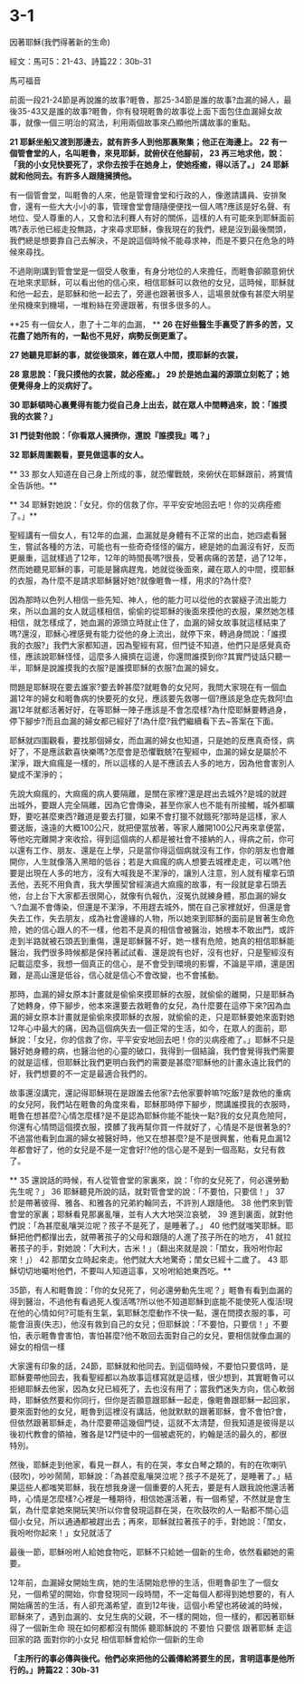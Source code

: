 # 3-1

因著耶穌(我們得著新的生命)

經文：馬可5：21-43、詩篇22：30b-31

馬可福音

前面一段21-24節是再說誰的故事?睚魯，那25-34節是誰的故事?血漏的婦人，最後35-43又是誰的故事?睚魯，你有發現睚魯的故事從上面下面包住血漏婦女故事，就像一個三明治的寫法，利用兩個故事來凸顯他所講故事的重點。

 **21 耶穌坐船又渡到那邊去，就有許多人到他那裏聚集；他正在海邊上。
 22 有一個管會堂的人，名叫睚魯，來見耶穌，就俯伏在他腳前，
 23 再三地求他，說：「我的小女兒快要死了，求你去按手在她身上，使她痊癒，得以活了。」
 24 耶穌就和他同去。有許多人跟隨擁擠他。**

有一個管會堂，叫睚魯的人來，他是管理會堂和行政的人，像邀請講員、安排聚會，還有一些大大小小的事，管理會堂會隨隨便便找一個人嗎?應該是好名聲、有地位、受人尊重的人，又會和法利賽人有好的關係，這樣的人有可能來到耶穌面前嗎?表示他已經走投無路，才來尋求耶穌，像我現在的我們，總是沒到最後關頭，我們總是想要靠自己去解決，不是說這個時候不能尋求神，而是不要只在危急的時候來尋找。

不過剛剛講到管會堂是一個受人敬重，有身分地位的人來擔任，而睚魯卻願意俯伏在地來求耶穌，可以看出他的信心來，相信耶穌可以救他的女兒，這時候，耶穌就和他一起去，是耶穌和他一起去了，旁邊也跟著很多人，這場景就像有甚麼大明星坐飛機來到機場，一堆粉絲在旁邊跟著，有很多很多的人。


 **25 有一個女人，患了十二年的血漏，
 **
 **26 在好些醫生手裏受了許多的苦，又花盡了她所有的，一點也不見好，病勢反倒更重了。**
 
 **27 她聽見耶穌的事，就從後頭來，雜在眾人中間，摸耶穌的衣裳，**
 
 **28 意思說：「我只摸他的衣裳，就必痊癒。」**
 **29 於是她血漏的源頭立刻乾了；她便覺得身上的災病好了。**
 
 **30 耶穌頓時心裏覺得有能力從自己身上出去，就在眾人中間轉過來，說：「誰摸我的衣裳？」**
 
 **31 門徒對他說：「你看眾人擁擠你，還說『誰摸我』嗎？」**
 
 **32 耶穌周圍觀看，要見做這事的女人。**
 
** 33 那女人知道在自己身上所成的事，就恐懼戰兢，來俯伏在耶穌跟前，將實情全告訴他。**
 
** 34 耶穌對她說：「女兒，你的信救了你，平平安安地回去吧！你的災病痊癒了。」**

聖經講有一個女人，有12年的血漏，血漏就是身體有不正常的出血，她四處看醫生，嘗試各種的方法，可能也有一些奇奇怪怪的偏方，總是她的血漏沒有好，反而更嚴重，這就樣過了12年，12年的時間長嗎?很長，受著病痛的苦楚，過了12年，然而她聽見耶穌的事，可能是醫病趕鬼，她就從後面來，藏在眾人的中間，摸耶穌的衣服，為什麼不是請求耶穌醫好她?就像睚魯一樣，用求的?為什麼?


因為那時以色列人相信一些先知、神人，他的能力可以從他的衣裳繸子流出能力來，所以血漏的女人就這樣相信，偷偷的從耶穌的後面來摸他的衣服，果然她怎樣相信，就怎樣成了，她血漏的源頭立時就止住了，血漏的婦女故事就這樣結束了嗎?還沒，耶穌心裡感覺有能力從他的身上流出，就停下來，轉過身問說：「誰摸我的衣服?」我們大家都知道，因為聖經有寫，但門徒不知道，他們只是感覺真奇怪，應該說耶穌怪怪，這麼多人擁擠在這邊，你還問誰摸到你?其實門徒話只聽一半，耶穌是說誰摸我的衣服?是誰摸耶穌的衣服?血漏的婦女。

問題是耶穌現在要去誰家?要去幹甚麼?就睚魯的女兒阿，我問大家現在有一個血漏12年的婦女和睚魯病的快要死的女兒，應該要先救哪一個?應該是急症先救阿!血漏12年就都活著好好，在等耶穌一陣子應該是不會怎麼樣?為什麼耶穌要轉過身，停下腳步?而且血漏的婦女都已經好了!為什麼?我們繼續看下去~答案在下面。

耶穌就四圍觀看，要找那個婦女，而血漏的婦女也知道，只是她的反應真奇怪，病好了，不是應該歡喜快樂嗎?怎麼會是恐懼戰兢?在聖經中，血漏的婦女是屬於不潔淨，跟大痲瘋是一樣的，所以這樣的人是不應該去人多的地方，因為他會害別人變成不潔淨的；

先說大痲瘋的，大痲瘋的病人要隔離，是關在家裡?還是趕出去城外?是城的就趕出城外，要跟人完全隔離，因為它會傳染，甚至你家人也不能有所接觸，城外都曠野，要吃甚麼東西?難道是要去打獵，如果不會打獵不就餓死?那時是這樣，家人要送飯，遠遠的大概100公尺，就把便當放著，等家人離開100公尺再來拿便當，等他吃完離開才來收拾，得到這個病的人都是被社會不接納的人，得病之前，你可以還有工作、朋友、還是在上學，只是當你得這個病就沒有工作，你的朋友也會離開你，人生就像落入黑暗的低谷；若是大痲瘋的病人想要去城裡走走，可以嗎?他要是出現在人多的地方，沒有大喊我是不潔淨的，讓別人注意，別人就有權拿石頭丟他，丟死不用負責，我大學團契曾經演過大痲瘋的故事，有一段就是拿石頭丟他，台上台下大家都丟很開心，就像有仇報仇，沒冤仇就練身體，那血漏的婦女ㄟ?血漏不會傳染，但還是不潔淨，不用趕去城外，關在自己家裡就好，但還是會失去工作，失去朋友，成為社會邊緣的人物，所以她來到耶穌的面前是冒著生命危險，她的信心跟人的不一樣，他若不是真的相信會被醫治，她根本不敢出門，或許走到半路就被石頭丟到重傷，還是耶穌醫不好，她一樣有危險，她真的相信耶穌能醫治，我們很多時候都是保持著試試看、還是說有也好，沒有也好，只是聖經沒有記載這麼多，我想一個真正的信心，是不會受到環境的影響，不論是平順，還是困難，是高山還是低谷，信心就是信心不會改變，也不會搖動。

那時，血漏的婦女原本計畫就是偷偷來摸耶穌的衣服，就偷偷的離開，只是耶穌為了她轉身，停下腳步，他本來還要去救睚魯的女兒，為什麼要在這停下來?因為血漏的婦女原本計畫就是偷偷來摸耶穌的衣服，就偷偷的走，只是耶穌要她來面對她12年心中最大的痛，因為這個病失去一個正常的生活，如今，在眾人的面前，耶穌說：「女兒，你的信救了你，平平安安地回去吧！你的災病痊癒了。」耶穌不只是醫好她身體的病，也醫治他的心靈的破口，我得到一個結論，我們會覺得我們需要的就是這樣，但耶穌比我們更明白我們的需要是甚麼?耶穌他的計畫永遠比我們的好，我們想要的不一定是最適合我們的。

故事還沒講完，還記得耶穌現在是跟誰去他家?去他家要幹嘛?吃飯?是救他的重病的女兒阿，我們站在睚魯的角度來看，耶穌那時停下腳步，問講誰摸我的衣服時，睚魯在想甚麼?心情怎麼樣?是不是認為耶穌你能不能快一點?我的女兒真危險阿，你還有心情問這個摸衣服，摸髒了我再幫你買一件就好了，心情是不是很著急的?不過當他看到血漏的婦女被醫好時，他又在想甚麼?是不是很興奮，他看見血漏12年都會好了，他的女兒是不是一定會好!?他的信心是不是到一個高點，女兒有救了。

** 35 還說話的時候，有人從管會堂的家裏來，說：「你的女兒死了，何必還勞動先生呢？」
 36 耶穌聽見所說的話，就對管會堂的說：「不要怕，只要信！」
 37 於是帶著彼得、雅各、和雅各的兄弟約翰同去，不許別人跟隨他。
 38 他們來到管會堂的家裏；耶穌看見那裏亂嚷，並有人大大地哭泣哀號，
 39 進到裏面，就對他們說：「為甚麼亂嚷哭泣呢？孩子不是死了，是睡著了。」
 40 他們就嗤笑耶穌。耶穌把他們都攆出去，就帶著孩子的父母和跟隨的人進了孩子所在的地方，
 41 就拉著孩子的手，對她說：「大利大，古米！」（翻出來就是說：「閨女，我吩咐你起來！」）
 42 那閨女立時起來走。他們就大大地驚奇；閨女已經十二歲了。
 43 耶穌切切地囑咐他們，不要叫人知道這事，又吩咐給她東西吃。**

35節，有人和睚魯說：「你的女兒死了，何必還勞動先生呢？」睚魯有看到血漏的得到醫治，不過他有看過死人復活嗎?所以他不知道耶穌到底能不能使死人復活!現在他的心情如何?可能有生氣，氣耶穌怎麼動作不快一點，還在問摸衣服的事，可能會沮喪(失志)，他沒有救到自己的女兒；但耶穌說：「不要怕，只要信！」不要怕，表示睚魯會害怕，害怕甚麼?他不敢回去面對自己的女兒，要相信就像血漏的婦女的相信一樣

大家還有印象的話，24節，耶穌就和他同去。到這個時候，不要怕只要信時，是耶穌要帶他回去，我看聖經都以為故事這樣寫就是這樣，很少想到，其實睚魯可以拒絕耶穌去他家，因為女兒已經死了，去也沒有用了；當我們迷失方向，信心軟弱時，耶穌依然要和你同行，但你是否願意跟耶穌一起走，像睚魯跟耶穌一起回家，要來面對他的女兒，睚魯到這裡沒有講話，他就默默的跟著耶穌，會不會怕?會，但依然跟著耶穌走，為什麼要帶這幾個門徒，這就不太清楚，但我知道是彼得是以後初代教會的領袖，雅各是12門徒中的一個被處死的，約翰是活的最久的，都很特別。

然後，耶穌走到他家，看見一群人，有的在哭，孝女白琴之類的，有的在吹喇叭(鼓吹)，吵吵鬧鬧，耶穌說：「為甚麼亂嚷哭泣呢？孩子不是死了，是睡著了。」結果這些人都嗤笑耶穌，我在想我身邊一個重要的人死去，要是有人跟我說他還活著時，心情是怎麼樣?心裡是一種期待，相信她還活著，有一個希望，不然就是會生氣，為什麼拿她來開玩笑!所以你會發現這群在哭，在吹鼓吹的人一點都不關心這個小女兒，所以通通都被趕出去；再來，耶穌就拉著孩子的手，對她說：「閨女，我吩咐你起來！」女兒就活了

最後一節，耶穌吩咐人給她食物吃，耶穌不只給她一個新的生命，依然看顧她的需要。

12年前，血漏婦女開始生病，她的生活開始悲慘的生活，但睚魯卻生了一個女兒，一個希望的開始，你會發現同一段時間，不一定每個人都得到她想要的，有人開始痛苦的生活，有人卻充滿希望，直到12年後，這個小希望也將破滅的時候，耶穌來了，遇到血漏的、女兒生病的父親，不一樣的開始，但一樣的，都因著耶穌得了一個新生命
現在如何都都沒有關係 聽耶穌說的 不要怕 只要信
跟著耶穌 走這回家的路 面對你的小女兒 相信耶穌會給你一個新的生命

**「主所行的事必傳與後代。他們必來把他的公義傳給將要生的民，言明這事是他所行的。」詩篇22：30b-31**


